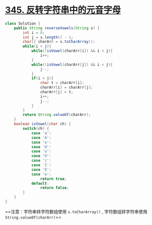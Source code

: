 # [345. 反转字符串中的元音字母](https://leetcode-cn.com/problems/reverse-vowels-of-a-string/)

```java
class Solution {
    public String reverseVowels(String s) {
        int i = 0;
        int j = s.length() - 1;
        char[] charArr = s.toCharArray();
        while(i < j){
            while(!isVowel(charArr[i]) && i < j){
                i++;
            }
            while(!isVowel(charArr[j]) && i < j){
                j--;
            }
            if(i < j){
                char t = charArr[i];
                charArr[i] = charArr[j];
                charArr[j] = t;
                i++;
                j--;
            }
        }
        return String.valueOf(charArr);
    }
    boolean isVowel(char ch) {
        switch(ch) {
            case 'a':
            case 'A':
            case 'o':
            case 'O':
            case 'u':
            case 'U':
            case 'i':
            case 'I':
            case 'E':
            case 'e':
                return true;
            default:
                return false;
        }
    }
}
```

==注意：字符串转字符数组使用 `s.toCharArray()` , 字符数组转字符串使用 `String.valueOf(charArr)`==
